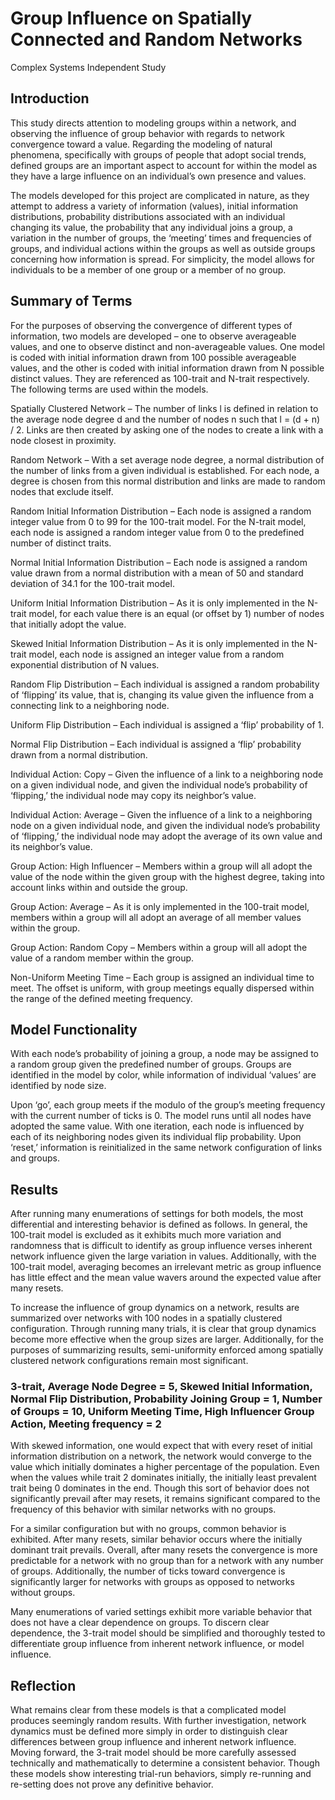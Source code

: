 # Group Influence on Spatially Connected and Random Networks 
Complex Systems Independent Study

## Introduction 
  This study directs attention to modeling groups within a network, and observing the influence of group behavior with regards to network convergence toward a value. Regarding the modeling of natural phenomena, specifically with groups of people that adopt social trends, defined groups are an important aspect to account for within the model as they have a large influence on an individual’s own presence and values. 

  The models developed for this project are complicated in nature, as they attempt to address a variety of information (values), initial information distributions, probability distributions associated with an individual changing its value, the probability that any individual joins a group, a variation in the number of groups, the ‘meeting’ times and frequencies of groups, and individual actions within the groups as well as outside groups concerning how information is spread. For simplicity, the model allows for individuals to be a member of one group or a member of no group. 

## Summary of Terms 
  For the purposes of observing the convergence of different types of information, two models are developed – one to observe averageable values, and one to observe distinct and non-averageable values. One model is coded with initial information drawn from 100 possible averageable values, and the other is coded with initial information drawn from N possible distinct values. They are referenced as 100-trait and N-trait respectively. The following terms are used within the models. 

Spatially Clustered Network – The number of links l is defined in relation to the average node degree d and the number of nodes n such that l = (d + n) / 2. Links are then created by asking one of the nodes to create a link with a node closest in proximity. 

Random Network – With a set average node degree, a normal distribution of the number of links from a given individual is established. For each node, a degree is chosen from this normal distribution and links are made to random nodes that exclude itself. 

Random Initial Information Distribution – Each node is assigned a random integer value from 0 to 99 for the 100-trait model. For the N-trait model, each node is assigned a random integer value from 0 to the predefined number of distinct traits. 

Normal Initial Information Distribution – Each node is assigned a random value drawn from a normal distribution with a mean of 50 and standard deviation of 34.1 for the 100-trait model.  

Uniform Initial Information Distribution – As it is only implemented in the N-trait model, for each value there is an equal (or offset by 1) number of nodes that initially adopt the value. 

Skewed Initial Information Distribution – As it is only implemented in the N-trait model, each node is assigned an integer value from a random exponential distribution of N values. 

Random Flip Distribution – Each individual is assigned a random probability of ‘flipping’ its value, that is, changing its value given the influence from a connecting link to a neighboring node. 

Uniform Flip Distribution – Each individual is assigned a ‘flip’ probability of 1. 

Normal Flip Distribution –  Each individual is assigned a ‘flip’ probability drawn from a normal distribution. 

Individual Action: Copy – Given the influence of a link to a neighboring node on a given individual node, and given the individual node’s probability of ‘flipping,’ the individual node may copy its neighbor’s value. 

Individual Action: Average – Given the influence of a link to a neighboring node on a given individual node, and given the individual node’s probability of ‘flipping,’ the individual node may adopt the average of its own value and its neighbor’s value. 

Group Action: High Influencer – Members within a group will all adopt the value of the node within the given group with the highest degree, taking into account links within and outside the group. 

Group Action: Average – As it is only implemented in the 100-trait model, members within a group will all adopt an average of all member values within the group. 

Group Action: Random Copy – Members within a group will all adopt the value of a random member within the group. 

Non-Uniform Meeting Time – Each group is assigned an individual time to meet. The offset is uniform, with group meetings equally dispersed within the range of the defined meeting frequency. 

## Model Functionality 
  With each node’s probability of joining a group, a node may be assigned to a random group given the predefined number of groups. Groups are identified in the model by color, while information of individual ‘values’ are identified by node size. 

  Upon ‘go’, each group meets if the modulo of the group’s meeting frequency with the current number of ticks is 0. The model runs until all nodes have adopted the same value. With one iteration, each node is influenced by each of its neighboring nodes given its individual flip probability. Upon ‘reset,’ information is reinitialized in the same network configuration of links and groups. 

## Results 
  After running many enumerations of settings for both models, the most differential and interesting behavior is defined as follows. In general, the 100-trait model is excluded as it exhibits much more variation and randomness that is difficult to identify as group influence verses inherent network influence given the large variation in values. Additionally, with the 100-trait model, averaging becomes an irrelevant metric as group influence has little effect and the mean value wavers around the expected value after many resets. 

  To increase the influence of group dynamics on a network, results are summarized over networks with 100 nodes in a spatially clustered configuration. Through running many trials, it is clear that group dynamics become more effective when the group sizes are larger. Additionally, for the purposes of summarizing results, semi-uniformity enforced among spatially clustered network configurations remain most significant. 

### 3-trait, Average Node Degree = 5, Skewed Initial Information, Normal Flip Distribution, Probability Joining Group = 1, Number of Groups = 10, Uniform Meeting Time, High Influencer Group Action, Meeting frequency = 2 

  With skewed information, one would expect that with every reset of initial information distribution on a network, the network would converge to the value which initially dominates a higher percentage of the population. Even when the values while trait 2 dominates initially, the initially least prevalent trait being 0 dominates in the end. Though this sort of behavior does not significantly prevail after may resets, it remains significant compared to the frequency of this behavior with similar networks with no groups. 

  For a similar configuration but with no groups, common behavior is exhibited. After many resets, similar behavior occurs where the initially dominant trait prevails. Overall, after many resets the convergence is more predictable for a network with no group than for a network with any number of groups. Additionally, the number of ticks toward convergence is significantly larger for networks with groups as opposed to networks without groups. 

  Many enumerations of varied settings exhibit more variable behavior that does not have a clear dependence on groups. To discern clear dependence, the 3-trait model should be simplified and thoroughly tested to differentiate group influence from inherent network influence, or model influence. 

## Reflection 
  What remains clear from these models is that a complicated model produces seemingly random results. With further investigation, network dynamics must be defined more simply in order to distinguish clear differences between group influence and inherent network influence. Moving forward, the 3-trait model should be more carefully assessed technically and mathematically to determine a consistent behavior. Though these models show interesting trial-run behaviors, simply re-running and re-setting does not prove any definitive behavior. 

